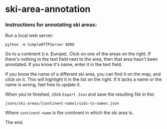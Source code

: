 # ski-area-annotation

### Instructions for annotating ski areas: ###

Run a local web server:

    python -m SimpleHTTPServer 8008

Go to a continent (i.e. Europe). Click on one of the areas on the right. If there's nothing
in the text field next to the area, then that area hasn't been annotated. If you know it's
name, enter it in the text field.

If you know the name of a different ski area, you can find it on the map, and click on it.
This will highlight it in the list on the right. If it lacks a name or the name is wrong,
feel free to update it. 

When you're finished, click `Export Json` and save the resulting file in the:

    jsons/ski-areas/[continent-name]/uids-to-names.json

Where `continent-name` is the continent in which the ski area is.

The end.
